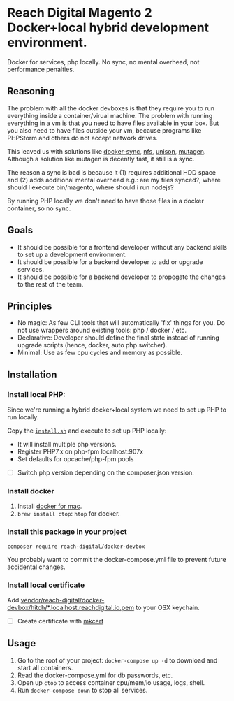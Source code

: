 # Reach Digital Magento 2 Docker+local hybrid development environment.

Docker for services, php locally. No sync, no mental overhead, not performance penalties.

## Reasoning

The problem with all the docker devboxes is that they require you to run everything inside a
container/virual machine. The problem with running everything in a vm is that you  need to
have files available in your box. But you also need to have files outside your vm, because
programs like PHPStorm and others do not accept network drives.

This leaved us with solutions like [docker-sync](http://docker-sync.io/),
[nfs](https://docs.docker.com/v17.12/datacenter/dtr/2.1/guides/configure/use-nfs/),
[unison](https://www.cis.upenn.edu/~bcpierce/unison/),
[mutagen](https://mutagen.io/). Although a solution like mutagen is decently fast, it still is a sync.

The reason a sync is bad is because it (1) requires additional HDD space and (2) adds additional 
mental overhead e.g.: are my files synced?, where should I execute bin/magento, where should i run nodejs?

By running PHP locally we don't need to have those files in a docker container, so no sync.

## Goals

- It should be possible for a frontend developer without any backend skills to set up a development environment.
- It should be possible for a backend developer to add or upgrade services.
- It should be possible for a backend developer to propegate the changes to the rest of the team.

## Principles

- No magic: As few CLI tools that will automatically 'fix' things for you. Do not use wrappers around
existing tools: php / docker / etc.
- Declarative: Developer should define the final state instead of running upgrade scripts (hence,
docker, auto php switcher).
- Minimal: Use as few cpu cycles and memory as possible.

## Installation

### Install local PHP:

Since we're running a hybrid docker+local system we need to set up PHP to run locally.

Copy the [`install.sh`](./install.sh) and execute to set up PHP locally:
- It will install multiple php versions.
- Register PHP7.x on php-fpm localhost:907x
- Set defaults for opcache/php-fpm pools
- [ ] Switch php version depending on the composer.json version.

### Install docker

1. Install [docker for mac](https://docs.docker.com/docker-for-mac/).
2. `brew install ctop`: `htop` for docker.

### Install this package in your project

`composer require reach-digital/docker-devbox`

You probably want to commit the docker-compose.yml file to prevent future accidental changes.

### Install local certificate

Add [vendor/reach-digital/docker-devbox/hitch/*.localhost.reachdigital.io.pem](./hitch/*.localhost.reachdigital.io.pem)
to your OSX keychain.

- [ ] Create certificate with [mkcert](https://github.com/FiloSottile/mkcert)

## Usage

1. Go to the root of your project: `docker-compose up -d` to download and start all containers.
2. Read the docker-compose.yml for db passwords, etc.
3. Open up `ctop` to access container cpu/mem/io usage, logs, shell.
4. Run `docker-compose down` to stop all services.

